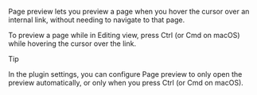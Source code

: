 Page preview lets you preview a page when you hover the cursor over an internal link, without needing to navigate to that page.

To preview a page while in Editing view, press Ctrl (or Cmd on macOS) while hovering the cursor over the link.

> [!tip]
> In the plugin settings, you can configure Page preview to only open the preview automatically, or only when you press Ctrl (or Cmd on macOS).
